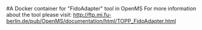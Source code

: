 #A Docker container for "FidoAdapter" tool in OpenMS
For more information about the tool please visit:
http://ftp.mi.fu-berlin.de/pub/OpenMS/documentation/html/TOPP_FidoAdapter.html
